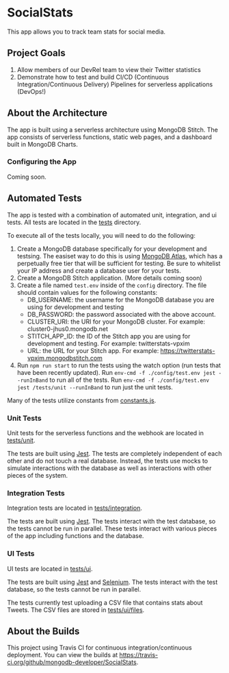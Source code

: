 # SocialStats

This app allows you to track team stats for social media.

## Project Goals

1. Allow members of our DevRel team to view their Twitter statistics
1. Demonstrate how to test and build CI/CD (Continuous Integration/Continuous Delivery) Pipelines for serverless applications (DevOps!)

## About the Architecture

The app is built using a serverless architecture using MongoDB Stitch.  The app consists of serverless functions, static web pages, and 
a dashboard built in MongoDB Charts.

### Configuring the App

Coming soon.

## Automated Tests

The app is tested with a combination of automated unit, integration, and ui tests.  All tests are located in the [tests](/tests) directory.

To execute all of the tests locally, you will need to do the following:

1. Create a MongoDB database specifically for your development and testsing.  The easiset way to do this is using [MongoDB Atlas](http://bit.ly/MDB_Atlas), which has a perpetually free tier that will be sufficient for testing.  Be sure to whitelist your IP address and create a database user for your tests.
1. Create a MongoDB Stitch application. (More details coming soon)
1. Create a file named `test.env` inside of the `config` directory.  The file should contain values for the following constants:
    - DB_USERNAME:  the username for the MongoDB database you are using for development and testing
    - DB_PASSWORD: the password associated with the above account.
    - CLUSTER_URI: the URI for your MongoDB cluster.  For example:  cluster0-jhus0.mongodb.net
    - STITCH_APP_ID: the ID of the Stitch app you are using for development and testing. For example:  twitterstats-vpxim
    - URL: the URL for your Stitch app.  For example:  https://twitterstats-vpxim.mongodbstitch.com
1. Run `npm run start` to run the tests using the watch option (run tests that have been recently updated). Run `env-cmd -f ./config/test.env jest --runInBand` to run all of the tests. Run `env-cmd -f ./config/test.env jest /tests/unit --runInBand` to run just the unit tests.

Many of the tests utilize constants from [constants.js](/tests/constants.js).

### Unit Tests

Unit tests for the serverless functions and the webhook are located in [tests/unit](/tests/unit).  

The tests are built using [Jest](https://jestjs.io/).  The tests are completely independent of each other and do not touch a real database.  Instead, the tests use mocks to simulate interactions with the database as well as interactions with other pieces of the system.

### Integration Tests

Integration tests are located in [tests/integration](/tests/integration).

The tests are built using [Jest](https://jestjs.io/).  The tests interact with the test database, so the tests cannot be run in parallel. These tests interact with various pieces of the app including functions and the database.

### UI Tests

UI tests are located in [tests/ui](/tests/ui).

The tests are built using [Jest](https://jestjs.io/) and [Selenium](https://www.selenium.dev).  The tests interact with the test database, so the tests cannot be run in parallel.  

The tests currently test uploading a CSV file that contains stats about Tweets.  The CSV files are stored in [tests/ui/files](/tests/ui/files).

## About the Builds

This project using Travis CI for continuous integration/continuous deployment.  You can view the builds at https://travis-ci.org/github/mongodb-developer/SocialStats.
